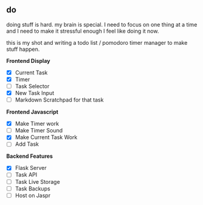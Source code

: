 ## do

doing stuff is hard. my brain is special. I need to focus on one thing at a time and I need to make it stressful enough I feel like doing it now.

this is my shot and writing a todo list / pomodoro timer manager to make stuff happen. 

__Frontend Display__
- [x] Current Task
- [x] Timer
- [ ] Task Selector
- [x] New Task Input
- [ ] Markdown Scratchpad for that task

__Frontend Javascript__
- [x] Make Timer work
- [ ] Make Timer Sound
- [x] Make Current Task Work
- [ ] Add Task

__Backend Features__
- [x] Flask Server
- [ ] Task API
- [ ] Task Live Storage
- [ ] Task Backups
- [ ] Host on Jaspr 
